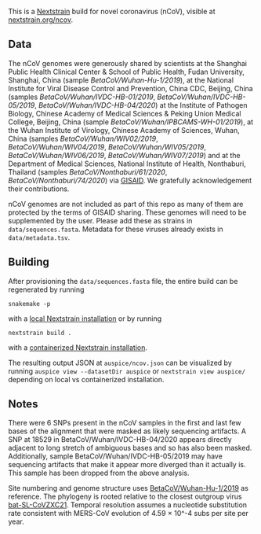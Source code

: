 This is a [Nextstrain](https://nextstrain.org) build for novel coronavirus (nCoV), visible at [nextstrain.org/ncov](https://nextstrain.org/ncov).

## Data

The nCoV genomes were generously shared by scientists at the Shanghai Public Health Clinical Center & School of Public Health, Fudan University, Shanghai, China (sample *BetaCoV/Wuhan-Hu-1/2019*), at the National Institute for Viral Disease Control and Prevention, China CDC, Beijing, China (samples *BetaCoV/Wuhan/IVDC-HB-01/2019*, *BetaCoV/Wuhan/IVDC-HB-05/2019*, *BetaCoV/Wuhan/IVDC-HB-04/2020*) at the Institute of Pathogen Biology, Chinese Academy of Medical Sciences & Peking Union Medical College, Beijing, China (sample *BetaCoV/Wuhan/IPBCAMS-WH-01/2019*), at the Wuhan Institute of Virology, Chinese Academy of Sciences, Wuhan, China (samples *BetaCoV/Wuhan/WIV02/2019*, *BetaCoV/Wuhan/WIV04/2019*, *BetaCoV/Wuhan/WIV05/2019*, *BetaCoV/Wuhan/WIV06/2019*, *BetaCoV/Wuhan/WIV07/2019*) and at the Department of Medical Sciences, National Institute of Health, Nonthaburi, Thailand (samples *BetaCoV/Nonthaburi/61/2020*, *BetaCoV/Nonthaburi/74/2020*) via [GISAID](https://gisaid.org). We gratefully acknowledgement their contributions.

nCoV genomes are not included as part of this repo as many of them are protected by the terms of GISAID sharing. These genomes will need to be supplemented by the user. Please add these as strains in `data/sequences.fasta`. Metadata for these viruses already exists in `data/metadata.tsv`.

## Building

After provisioning the `data/sequences.fasta` file, the entire build can be regenerated by running
```
snakemake -p
```
with a [local Nextstrain installation](https://nextstrain.org/docs/getting-started/local-installation) or by running
```
nextstrain build .
```
with a [containerized Nextstrain installation](https://nextstrain.org/docs/getting-started/container-installation).

The resulting output JSON at `auspice/ncov.json` can be visualized by running `auspice view --datasetDir auspice` or `nextstrain view auspice/` depending on local vs containerized installation.

## Notes

There were 6 SNPs present in the nCoV samples in the first and last few bases of the alignment that were masked as likely sequencing artifacts. A SNP at 18529 in BetaCoV/Wuhan/IVDC-HB-04/2020 appears directly adjacent to long stretch of ambiguous bases and so has also been masked. Additionally, sample BetaCoV/Wuhan/IVDC-HB-05/2019 may have sequencing artifacts that make it appear more diverged than it actually is. This sample has been dropped from the above analysis.

Site numbering and genome structure uses [BetaCoV/Wuhan-Hu-1/2019](https://www.ncbi.nlm.nih.gov/nuccore/MN908947) as reference. The phylogeny is rooted relative to the closest outgroup virus [bat-SL-CoVZXC21](https://www.ncbi.nlm.nih.gov/nuccore/MG772934). Temporal resolution assumes a nucleotide substitution rate consistent with MERS-CoV evolution of 4.59 &times; 10^-4 subs per site per year.
